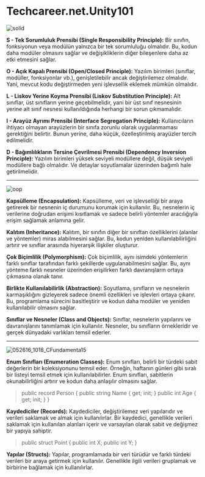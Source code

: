 # Techcareer.net.Unity101
![solid](https://github.com/sefa1klc/Techcareer.net.Unity101/assets/79375624/5b63bd8f-a42a-440e-b5d0-31d3f9ea0c91)

**S - Tek Sorumluluk Prensibi (Single Responsibility Principle):** Bir sınıfın, fonksiyonun veya modülün yalnızca bir tek sorumluluğu olmalıdır. Bu, kodun daha modüler olmasını sağlar ve değişikliklerin diğer bileşenlere daha az etki etmesini sağlar.

**O - Açık Kapalı Prensibi (Open/Closed Principle):** Yazılım birimleri (sınıflar, modüller, fonksiyonlar vb.), genişletilebilir ancak değiştirilemez olmalıdır. Yani, mevcut kodu değiştirmeden yeni işlevsellik eklemek mümkün olmalıdır.

**L - Liskov Yerine Koyma Prensibi (Liskov Substitution Principle):** Alt sınıflar, üst sınıfların yerine geçebilmelidir, yani bir üst sınıf nesnesinin yerine alt sınıf nesnesi kullanıldığında herhangi bir sorun çıkmamalıdır.

**I - Arayüz Ayrımı Prensibi (Interface Segregation Principle):** Kullanıcıların ihtiyacı olmayan arayüzlerin bir sınıfa zorunlu olarak uygulanmaması gerektiğini belirtir. Bunun yerine, daha küçük, özelleştirilmiş arayüzler tercih edilmelidir.

**D - Bağımlılıkların Tersine Çevrilmesi Prensibi (Dependency Inversion Principle):** Yazılım birimleri yüksek seviyeli modüllere değil, düşük seviyeli modüllere bağlı olmalıdır. Ve detaylar soyutlamalar üzerinden bağımlı hale getirilmelidir.

---------------------------------------------------------------------------------------------------------------------------------------------------------------------------
![oop](https://github.com/sefa1klc/Techcareer.net.Unity101/assets/79375624/757265f5-95f4-4576-b1e9-03f1e21b28e1)

**Kapsülleme (Encapsulation):** Kapsülleme, veri ve işlevselliği bir araya getirerek bir nesnenin iç durumunu korumak için kullanılır. Bu, nesnelerin iç verilerine doğrudan erişimi kısıtlamak ve sadece belirli yöntemler aracılığıyla erişim sağlamak anlamına gelir.

**Kalıtım (Inheritance):** Kalıtım, bir sınıfın diğer bir sınıftan özelliklerini (alanlar ve yöntemler) miras alabilmesini sağlar. Bu, kodun yeniden kullanılabilirliğini artırır ve sınıflar arasında hiyerarşik ilişkiler oluşturur.

**Çok Biçimlilik (Polymorphism):** Çok biçimlilik, aynı isimdeki yöntemlerin farklı sınıflar tarafından farklı şekillerde uygulanabilmesini sağlar. Bu, aynı yönteme farklı nesneler üzerinden erişilirken farklı davranışların ortaya çıkmasına olanak tanır.

**Birlikte Kullanılabilirlik (Abstraction):** Soyutlama, sınıfların ve nesnelerin karmaşıklığını gizleyerek sadece önemli özellikleri ve işlevleri ortaya çıkarır. Bu, programlama sürecini basitleştirir ve kodun daha modüler ve yeniden kullanılabilir olmasını sağlar.

**Sınıflar ve Nesneler (Class and Objects):** Sınıflar, nesnelerin yapılarını ve davranışlarını tanımlamak için kullanılır. Nesneler, bu sınıfların örnekleridir ve gerçek dünyadaki varlıkları temsil ederler.

---------------------------------------------------------------------------------------------------------------------------------------------------------------------------
![052616_1018_CFundamenta15](https://github.com/sefa1klc/Techcareer.net.Unity101/assets/79375624/85d0e704-2165-4b16-8cef-b8f5bf049956)

**Enum Sınıfları (Enumeration Classes):** Enum sınıfları, belirli bir türdeki sabit değerlerin bir koleksiyonunu temsil eder. Örneğin, haftanın günleri gibi sıralı bir listeyi temsil etmek için kullanılabilirler. Enum sınıfları, sabitlerin okunabilirliğini artırır ve kodun daha anlaşılır olmasını sağlar.

> public record Person
{
    public string Name { get; init; }
    public int Age { get; init; }
}

**Kaydediciler (Records):** Kaydediciler, değiştirilemez veri yapılarıdır ve verileri saklamak ve almak için kullanılırlar. Bir kaydedici, genellikle verileri saklamak için kullanılan alanları içerir ve varsayılan olarak sabit ve değişmez bir yapıya sahiptir.

> public struct Point
{
    public int X;
    public int Y;
}

**Yapılar (Structs):** Yapılar, programlamada bir veri türüdür ve farklı türdeki verileri bir araya getirmek için kullanılır. Genellikle ilgili verileri gruplamak ve birbirine bağlamak için kullanılırlar. 



